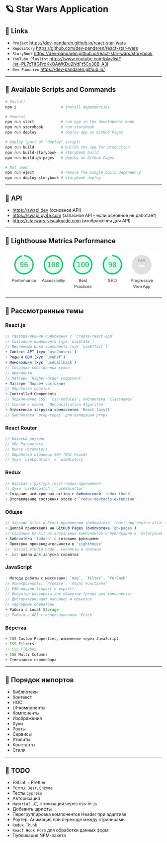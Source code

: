 # 🪐 Star Wars Application

## 🐧 Links
- `Project` https://dev-pandaren.github.io/react-star-wars
- `Repository` https://github.com/dev-pandaren/react-star-wars
- `StoryBook` https://dev-pandaren.github.io/react-star-wars/storybook
- `YouTube Playlist` https://www.youtube.com/playlist?list=PL7cTIfGFrdKkQAWKDu2NdFt5Cx38B-A3i
- `Dev Pandaren` https://dev-pandaren.github.io/

---

## 🐶 Available Scripts and Commands

```bash
# Install
npm i                    # install dependencies
```

```bash
# General
npm run start            # run app in the development mode
npm run storybook        # run storybook
npm run deploy           # deploy app on Github Pages
```

```bash
# Deploy (part of "deploy" script)
npm run build            # builds the app for production
npm run build-storybook  # storybook build
npm run build-gh-pages   # deploy on Github Pages
```

```bash
# Not used
npm run eject            # remove the single build dependency
npm run deploy-storybook # storybook deploy
```

---

## 🦄 API
- https://swapi.dev (основное API)
- https://swapi.py4e.com (запасное API - если основное не работает)
- https://starwars-visualguide.com (изображения для API)


---


## 🐗 Lighthouse Metrics Performance
<img src="src/_temp/readme/lighthouse.png" width="500px" />

---

## 🐼 Рассмотренные темы

### React.js
```js
// Разворачивание приложения с `create-react-app`
// Состояние компонента (хук `useState`)
// Жизненный цикл компонента (хук `useEffect`)
+ Context API (хук `useContext`)
+ Рефы и DOM (хук `useRef`)
+ Мемоизация (хук `useCallback`)
// Создание собственных хуков
// Фрагменты
// Паттерн `Higher-Order Component`
+ Паттерн `Подъём состояния`
// Обработка событий
+ Controlled Components
// Подключение CSS, `css-modules`, библиотека `classnames`
// Списки и ключи, `Reconciliation Algorithm`
+ Отложенная загрузка компонентов `React.lazy()`
// Библиотека `prop-types` для валидации props
```

### React Router
```js
// Базовый роутинг
// URL Parameters
// Query Parameters
// Обработка страницы 404 (Not Found)
// Хуки `useLocation` и `useHistory`
```

### Redux
```js
// Базовая структура react-redux-приложения
// Хуки `useDispatch`, `useSelector`
+ Создание асинхронных action с библиотекой `redux-thunk`
+ Отслеживание состояния store с `redux-devtools-extension`
```

### Общее
```js
// Задание Alias в React-приложении (библиотека `react-app-rewire-alias`)
+ Деплой приложения на GitHub Pages (библиотека `gh-pages`)
// Создание Ui-Kit из визуальных компонентов и публикация в `@storybook`
+ Библиотека `lodash` с готовыми функциями
+ Проверка производительности в `Lighthouse`
// `Visual Studio Code`. Сниппеты и плагины
+ .bat-файлы для запуска скриптов
```

### JavaScript
```js
- Методы работы с массивами: `map`, `filter`, `forEach`
// Асинхронность: `Promise`, `Async Functions`
// ES6-модули (import и export)
// Оператор разворота для объектов (props для компонента)
// Деструктуризация массивов и объектов
// Тернарные операторы
+ Работа с Local Storage
// Работа с API с использованием `Fetch`
```

### Вёрстка
```js
+ CSS Custom Properties, изменение через JavaScript
+ CSS Filters
// CSS Flexbox
+ CSS Multi Columns
+ Стилизация скроллбара
```

---

## 🐣 Порядок импортов
- Библиотеки
- Контекст
- HOC
- UI-компоненты
- Компоненты
- Изображения
- Хуки
- Роуты
- Сервисы
- Утилиты
- Константы
- Стили

---

## 🐨 TODO
- ESLint + Prettier
- Тесты: `Jest`, `Enzyme`
- Тесты `Cypress`
- Авторизация
- `Material UI`, стилизация через css-in-js
- Добавить шрифты
- Перегруппировка компонентов Header при адаптиве
- Роутер. Анимация при переходе между страницами
- `Redux Thunk`
- `React Hook Form` для обработки данных форм
- Публикация NPM-пакета
